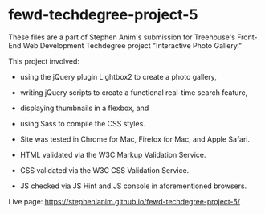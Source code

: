 # fewd-techdegree-project-5
These files are a part of Stephen Anim's submission for Treehouse's Front-End Web Development Techdegree project "Interactive Photo Gallery."

This project involved:
- using the jQuery plugin Lightbox2 to create a photo gallery,
- writing jQuery scripts to create a functional real-time search feature,
- displaying thumbnails in a flexbox, and
- using Sass to compile the CSS styles.

- Site was tested in Chrome for Mac, Firefox for Mac, and Apple Safari.
- HTML validated via the W3C Markup Validation Service.
- CSS validated via the W3C CSS Validation Service.
- JS checked via JS Hint and JS console in aforementioned browsers.

Live page: https://stephenlanim.github.io/fewd-techdegree-project-5/
